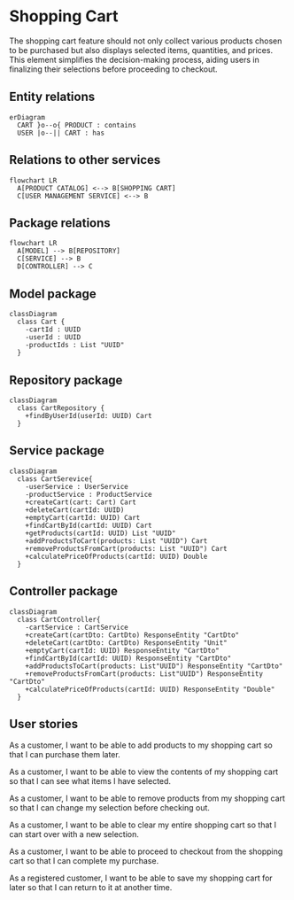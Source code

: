 # Shopping Cart

The shopping cart feature should not only collect various products chosen to be purchased but also displays selected items, quantities, and prices. This element simplifies the decision-making process, aiding users in finalizing their selections before proceeding to checkout.

## Entity relations

```mermaid
erDiagram
  CART }o--o{ PRODUCT : contains
  USER |o--|| CART : has
```

## Relations to other services

```mermaid
flowchart LR
  A[PRODUCT CATALOG] <--> B[SHOPPING CART]
  C[USER MANAGEMENT SERVICE] <--> B
```

## Package relations
```mermaid
flowchart LR
  A[MODEL] --> B[REPOSITORY]
  C[SERVICE] --> B
  D[CONTROLLER] --> C
```

## Model package
```mermaid
classDiagram
  class Cart {
    -cartId : UUID
    -userId : UUID
    -productIds : List "UUID"
  }
```

## Repository package
```mermaid
classDiagram
  class CartRepository {
    +findByUserId(userId: UUID) Cart
  }
```

## Service package
```mermaid
classDiagram
  class CartSerevice{
    -userService : UserService
    -productService : ProductService
    +createCart(cart: Cart) Cart
    +deleteCart(cartId: UUID)
    +emptyCart(cartId: UUID) Cart
    +findCartById(cartId: UUID) Cart
    +getProducts(cartId: UUID) List "UUID"
    +addProductsToCart(products: List "UUID") Cart
    +removeProductsFromCart(products: List "UUID") Cart
    +calculatePriceOfProducts(cartId: UUID) Double
  }
```

## Controller package
```mermaid
classDiagram
  class CartController{
    -cartService : CartService
    +createCart(cartDto: CartDto) ResponseEntity "CartDto"
    +deleteCart(cartDto: CartDto) ResponseEntity "Unit"
    +emptyCart(cartId: UUID) ResponseEntity "CartDto"
    +findCartById(cartId: UUID) ResponseEntity "CartDto"
    +addProductsToCart(products: List"UUID") ResponseEntity "CartDto"
    +removeProductsFromCart(products: List"UUID") ResponseEntity "CartDto"
    +calculatePriceOfProducts(cartId: UUID) ResponseEntity "Double"
  }
```

## User stories

As a customer, I want to be able to add products to my shopping cart so that I can purchase them later.

As a customer, I want to be able to view the contents of my shopping cart so that I can see what items I have selected.

As a customer, I want to be able to remove products from my shopping cart so that I can change my selection before checking out.

As a customer, I want to be able to clear my entire shopping cart so that I can start over with a new selection.

As a customer, I want to be able to proceed to checkout from the shopping cart so that I can complete my purchase.

As a registered customer, I want to be able to save my shopping cart for later so that I can return to it at another time.
